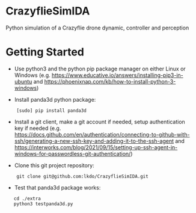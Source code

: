 # CrazyflieSimIDA
Python simulation of a Crazyflie drone dynamic, controller and perception

# Getting Started
- Use python3 and the python pip package manager on either Linux or Windows  (e.g. https://www.educative.io/answers/installing-pip3-in-ubuntu and https://phoenixnap.com/kb/how-to-install-python-3-windows)

- Install panda3d python package:
```
    [sudo] pip install panda3d
```

- Install a git client, make a git account if needed, setup authentication key if needed (e.g. https://docs.github.com/en/authentication/connecting-to-github-with-ssh/generating-a-new-ssh-key-and-adding-it-to-the-ssh-agent and https://interworks.com/blog/2021/09/15/setting-up-ssh-agent-in-windows-for-passwordless-git-authentication/)

- Clone this git project repository:
```
    git clone git@github.com:lkdo/CrazyflieSimIDA.git
```
 
- Test that panda3d package works:
```
   cd ./extra
   python3 testpanda3d.py
```
